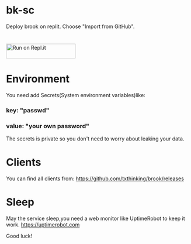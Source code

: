 # bk-sc
Deploy brook on replit.
Choose "Import from GitHub".
#
<a href="https://replit.com/github/gityzon/bk-sc">
  <img alt="Run on Repl.it" src="https://replit.com/badge/github/github/gityzon" style="height: 40px; width: 190px;" />
</a>

# Environment
You need add Secrets(System environment variables)like:
### key: "passwd"
### value: "your own password"
The secrets is private so you don't need to worry about leaking your data.

# Clients
You can find all clients from:
https://github.com/txthinking/brook/releases

# Sleep
May the service sleep,you need a web monitor like UptimeRobot to keep it work.
https://uptimerobot.com

Good luck!
